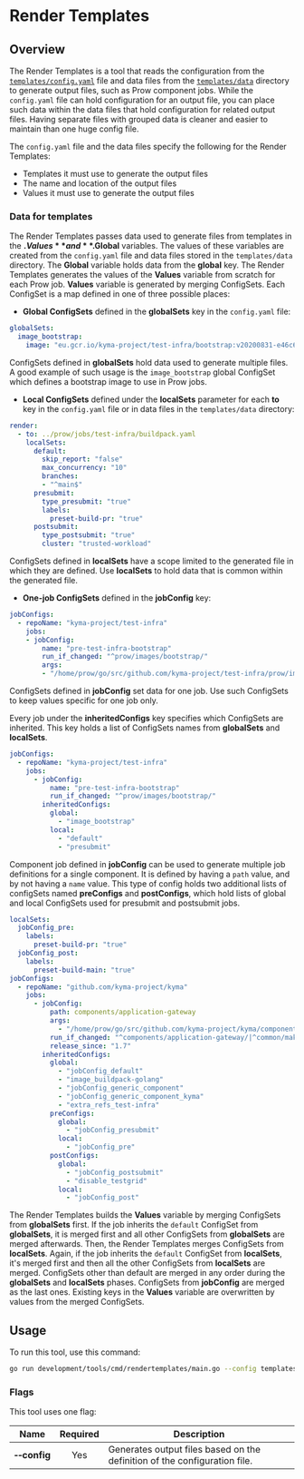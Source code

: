 # Render Templates

## Overview

The Render Templates is a tool that reads the configuration from the [`templates/config.yaml`](../../../../templates/config.yaml) file and data files from the [`templates/data`](../../../../templates/data) directory to generate output files, such as Prow component jobs. While the `config.yaml` file can hold configuration for an output file, you can place such data within the data files that hold configuration for related output files. Having separate files with grouped data is cleaner and easier to maintain than one huge config file.

The `config.yaml` file and the data files specify the following for the Render Templates:
- Templates it must use to generate the output files
- The name and location of the output files
- Values it must use to generate the output files

### Data for templates

The Render Templates passes data used to generate files from templates in the **$.Values** and **$.Global** variables. The values of these variables are created from the `config.yaml` file and data files stored in the `templates/data` directory. The **Global** variable holds data from the **global** key. The Render Templates generates the values of the **Values** variable from scratch for each Prow job. **Values** variable is generated by merging ConfigSets. Each ConfigSet is a map defined in one of three possible places:

- **Global ConfigSets** defined in the **globalSets** key in the `config.yaml` file:

```yaml
globalSets:
  image_bootstrap:
    image: "eu.gcr.io/kyma-project/test-infra/bootstrap:v20200831-e46c648b"
```

   ConfigSets defined in **globalSets** hold data used to generate multiple files. A good example of such usage is the `image_bootstrap` global ConfigSet which defines a bootstrap image to use in Prow jobs.


- **Local ConfigSets** defined under the **localSets** parameter for each **to** key in the `config.yaml` file or in data files in the `templates/data` directory:

```yaml
render:
  - to: ../prow/jobs/test-infra/buildpack.yaml
    localSets:
      default:
        skip_report: "false"
        max_concurrency: "10"
        branches:
        - "^main$"
      presubmit:
        type_presubmit: "true"
        labels:
          preset-build-pr: "true"
      postsubmit:
        type_postsubmit: "true"
        cluster: "trusted-workload"
```

   ConfigSets defined in **localSets** have a scope limited to the generated file in which they are defined. Use **localSets** to hold data that is common within the generated file.

- **One-job ConfigSets** defined in the **jobConfig** key:

```yaml
jobConfigs:
  - repoName: "kyma-project/test-infra"
    jobs:
    - jobConfig:
        name: "pre-test-infra-bootstrap"
        run_if_changed: "^prow/images/bootstrap/"
        args:
        - "/home/prow/go/src/github.com/kyma-project/test-infra/prow/images/bootstrap"
```

ConfigSets defined in **jobConfig** set data for one job. Use such ConfigSets to keep values specific for one job only.

Every job under the **inheritedConfigs** key specifies which ConfigSets are inherited. This key holds a list of ConfigSets names from **globalSets** and **localSets**.

```yaml
jobConfigs:
  - repoName: "kyma-project/test-infra"
    jobs:
      - jobConfig:
          name: "pre-test-infra-bootstrap"
          run_if_changed: "^prow/images/bootstrap/"
        inheritedConfigs:
          global:
            - "image_bootstrap"
          local:
            - "default"
            - "presubmit"
```

Component job defined in **jobConfig** can be used to generate multiple job definitions for a single component. It is defined by having a `path` value, and by not having a `name` value. This type of config holds two additional lists of configSets named **preConfigs** and **postConfigs**, which hold lists of global and local ConfigSets used for presubmit and postsubmit jobs.

```yaml
localSets:
  jobConfig_pre:
    labels:
      preset-build-pr: "true"
  jobConfig_post:
    labels:
      preset-build-main: "true"
jobConfigs:
  - repoName: "github.com/kyma-project/kyma"
    jobs:
      - jobConfig:
          path: components/application-gateway
          args:
            - "/home/prow/go/src/github.com/kyma-project/kyma/components/application-gateway"
          run_if_changed: "^components/application-gateway/|^common/makefiles/"
          release_since: "1.7"
        inheritedConfigs:
          global:
            - "jobConfig_default"
            - "image_buildpack-golang"
            - "jobConfig_generic_component"
            - "jobConfig_generic_component_kyma"
            - "extra_refs_test-infra"
          preConfigs:
            global:
              - "jobConfig_presubmit"
            local:
              - "jobConfig_pre"
          postConfigs:
            global:
              - "jobConfig_postsubmit"
              - "disable_testgrid"
            local:
              - "jobConfig_post"
```

The Render Templates builds the **Values** variable by merging ConfigSets from **globalSets** first. If the job inherits the `default` ConfigSet from **globalSets**, it is merged first and all other ConfigSets from **globalSets** are merged afterwards. Then, the Render Templates merges ConfigSets from **localSets**. Again, if the job inherits the `default` ConfigSet from **localSets**, it's merged first and then all the other ConfigSets from **localSets** are merged. ConfigSets other than default are merged in any order during the **globalSets** and **localSets** phases. ConfigSets from **jobConfig** are merged as the last ones. Existing keys in the **Values** variable are overwritten by values from the merged ConfigSets.


## Usage

To run this tool, use this command:

```bash
go run development/tools/cmd/rendertemplates/main.go --config templates/config.yaml
```

### Flags

This tool uses one flag:

| Name | Required | Description                                                                                          |
| ------------------------ | :------: | --------------------------------------------------------------------------------------------------- |
| **&#x2011;&#x2011;config**  |   Yes    | Generates output files based on the definition of the configuration file. |        
